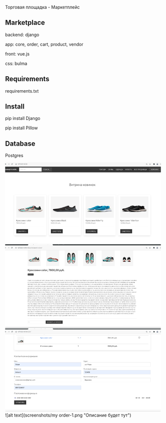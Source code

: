 Торговая площадка - Маркетплейс 

<h2>Marketplace</h2>
<p>backend: django</p>
<p>app: core, order, cart, product, vendor</p>
<p>front: vue.js</p>
<p>css: bulma</p>

<h2>Requirements</h2>
<p>requirements.txt</p>

<h2>Install</h2>
<p>pip install Django</p>
<p>pip install Pillow</p>

<h2>Database</h2>
<p>Postgres</p>

![alt text](screenshots/vitrina-1.png "Описание будет тут")
![alt text](screenshots/add_cart-1.png "Описание будет тут")
![alt text](screenshots/order-1.png "Описание будет тут")
![alt text](screenshots/my order-1.png "Описание будет тут")
